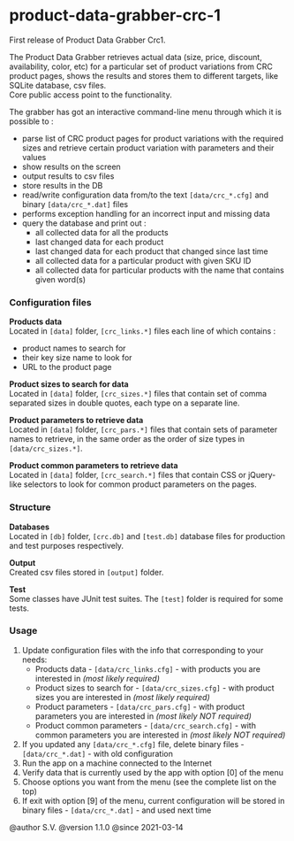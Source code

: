 # product-data-grabber-crc-1
First release of Product Data Grabber Crc1.

 The Product Data Grabber retrieves actual data (size, price, discount, availability, color, etc) for a particular set
 of product variations from CRC product pages, shows the results and stores them to different targets, like SQLite database, csv files.
 <br>Core public access point to the functionality.<br>
 <p>The grabber has got an interactive command-line menu through which it is possible to :</p>
 <ul>
    <li>parse list of CRC product pages for product variations with the required sizes and retrieve
    certain product variation with parameters and their values</li>
    <li>show results on the screen</li>
    <li>output results to csv files</li>
    <li>store results in the DB</li>
    <li>read/write configuration data from/to the text <code>[data/crc_*.cfg]</code> and binary <code>[data/crc_*.dat]</code> files</li>
    <li>performs exception handling for an incorrect input and missing data</li>
    <li>query the database and print out :
    <ul style="list-style-type: square;">
        <li>all collected data for all the products</li>
        <li>last changed data for each product</li>
        <li>last changed data for each product that changed since last time</li>
        <li>all collected data for a particular product with given SKU ID</li>
        <li>all collected data for particular products with the name that contains given word(s)</li>
    </ul>
 </li>
 </ul>
 <h3>Configuration files</h3>
 <b>Products data</b><br>
 Located in <code>[data]</code> folder, <code>[crc_links.*]</code> files each line of which contains :
 <ul><li>product names to search for</li><li>their key size name to look for</li><li>URL to the product page</li></ul>
 <p>
 <b>Product sizes to search for data</b><br>
 Located in <code>[data]</code> folder, <code>[crc_sizes.*]</code> files that contain
 set of comma separated sizes in double quotes, each type on a separate line.
 </p>
 <p>
 <b>Product parameters to retrieve data</b><br>
 Located in <code>[data]</code> folder, <code>[crc_pars.*]</code> files that contain
 sets of parameter names to retrieve, in the same order as the order of size types in <code>[data/crc_sizes.*]</code>.
 </p>
 <p>
 <b>Product common parameters to retrieve data</b><br>
 Located in <code>[data]</code> folder, <code>[crc_search.*]</code> files that contain
 CSS or jQuery-like selectors to look for common product parameters on the pages.
 </p>
 
 <h3>Structure</h3>
 <p>
 <b>Databases</b><br>
 Located in <code>[db]</code> folder, <code>[crc.db]</code> and <code>[test.db]</code> database files for production and test purposes respectively.
 </p>
<p>
 <b>Output</b><br>
 Created csv files stored in <code>[output]</code> folder.
 </p>
 <p>
  <b>Test</b><br>
 Some classes have JUnit test suites. The <code>[test]</code> folder is required for some tests.
 </p>
 
 <h3>Usage</h3>
 <ol>
 <li>Update configuration files with the info that corresponding to your needs:
     <ul style="list-style-type: circle;">
        <li>Products data - <code>[data/crc_links.cfg]</code> - with products you are interested in <i>(most likely required)</i></li>
        <li>Product sizes to search for - <code>[data/crc_sizes.cfg]</code> - with product sizes you are interested in <i>(most likely required)</i></li>
        <li>Product parameters - <code>[data/crc_pars.cfg]</code> - with product parameters you are interested in <i>(most likely NOT required)</i></li>
        <li>Product common parameters - <code>[data/crc_search.cfg]</code> - with common parameters you are interested in <i>(most likely NOT required)</i></li>
    </ul>
 </li>
 <li>If you updated any <code>[data/crc_*.cfg]</code> file, delete binary files - <code>[data/crc_*.dat]</code> - with old configuration</li>
 <li>Run the app on a machine connected to the Internet</li>
 <li>Verify data that is currently used by the app with option [0] of the menu</li>
 <li>Choose options you want from the menu (see the complete list on the top)</li>
 <li>If exit with option [9] of the menu, current configuration will be stored in binary files - <code>[data/crc_*.dat]</code> - and used next time</li>
 </ol>
 <p>
 @author S.V.
 @version 1.1.0
 @since 2021-03-14
 </p>
